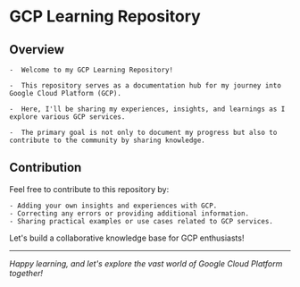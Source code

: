 # GCP Learning Repository

## Overview
```
-  Welcome to my GCP Learning Repository! 

-  This repository serves as a documentation hub for my journey into Google Cloud Platform (GCP).

-  Here, I'll be sharing my experiences, insights, and learnings as I explore various GCP services.

-  The primary goal is not only to document my progress but also to contribute to the community by sharing knowledge.
```

## Contribution

Feel free to contribute to this repository by:
```
- Adding your own insights and experiences with GCP.
- Correcting any errors or providing additional information.
- Sharing practical examples or use cases related to GCP services.
```
Let's build a collaborative knowledge base for GCP enthusiasts!

---
*Happy learning, and let's explore the vast world of Google Cloud Platform together!*

